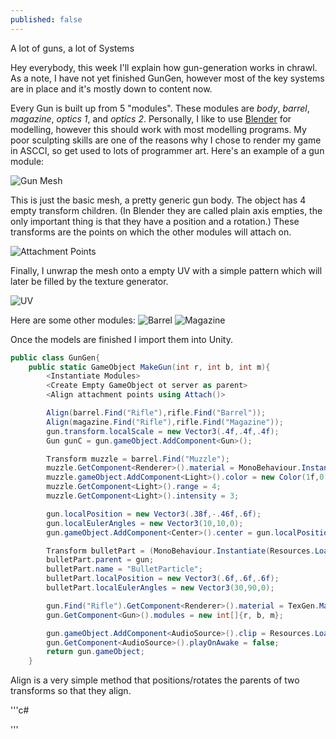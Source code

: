 ```yaml
---
published: false
---
```


A lot of guns, a lot of Systems

<!--excerpt-->

Hey everybody, this week I'll explain how gun-generation works in chrawl. As a note, I have not yet finished GunGen, however most of the key systems are in place and it's mostly down to content now.

Every Gun is built up from 5 "modules". These modules are *body*, *barrel*, *magazine*, *optics 1*, and *optics 2*. Personally, I like to use [Blender](http://www.blender.org) for modelling, however this should work with most modelling programs. My poor sculpting skills are one of the reasons why I chose to render my game in ASCCI, so get used to lots of programmer art. Here's an example of a gun module:

![Gun Mesh]()

This is just the basic mesh, a pretty generic gun body. The object has 4 empty transform children. (In Blender they are called plain axis empties, the only important thing is that they have a position and a rotation.) These transforms are the points on which the other modules will attach on. 

![Attachment Points]()

Finally, I unwrap the mesh onto a empty UV with a simple pattern which will later be filled by the texture generator. 

![UV]()

Here are some other modules:
![Barrel]()
![Magazine]()

Once the models are finished I import them into Unity. 
```c#
public class GunGen{
	public static GameObject MakeGun(int r, int b, int m){
		<Instantiate Modules>
		<Create Empty GameObject ot server as parent>
        <Align attachment points using Attach()>

		Align(barrel.Find("Rifle"),rifle.Find("Barrel"));
		Align(magazine.Find("Rifle"),rifle.Find("Magazine"));
		gun.transform.localScale = new Vector3(.4f,.4f,.4f);
		Gun gunC = gun.gameObject.AddComponent<Gun>();

		Transform muzzle = barrel.Find("Muzzle");
		muzzle.GetComponent<Renderer>().material = MonoBehaviour.Instantiate(Resources.Load("Materials/Meshes/MuzzleFlash")) as Material;
		muzzle.gameObject.AddComponent<Light>().color = new Color(1f,0.55f, 0.02f);
		muzzle.GetComponent<Light>().range = 4;
		muzzle.GetComponent<Light>().intensity = 3;

		gun.localPosition = new Vector3(.38f,-.46f,.6f);
		gun.localEulerAngles = new Vector3(10,10,0);
		gun.gameObject.AddComponent<Center>().center = gun.localPosition;

		Transform bulletPart = (MonoBehaviour.Instantiate(Resources.Load("Prefabs/Misc/BulletParticle")) as GameObject).transform;
		bulletPart.parent = gun;
		bulletPart.name = "BulletParticle";
		bulletPart.localPosition = new Vector3(.6f,.6f,.6f);
		bulletPart.localEulerAngles = new Vector3(30,90,0);

		gun.Find("Rifle").GetComponent<Renderer>().material = TexGen.MakeMaterial();
		gun.GetComponent<Gun>().modules = new int[]{r, b, m};

		gun.gameObject.AddComponent<AudioSource>().clip = Resources.Load("Audio/Shot") as AudioClip;
		gun.GetComponent<AudioSource>().playOnAwake = false;
		return gun.gameObject;
	}	
```

Align is a very simple method that positions/rotates the parents of two transforms so that they align.

'''c#

'''
